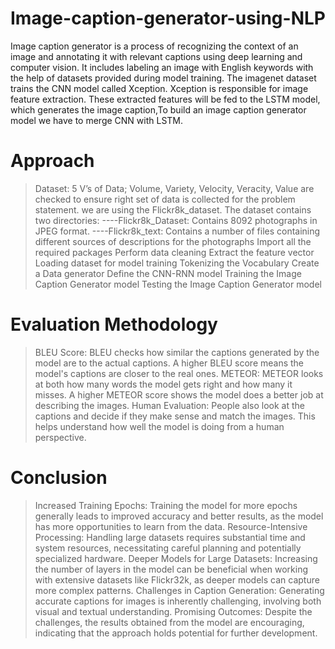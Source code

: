 # Image-caption-generator-using-NLP
Image caption generator is a process of recognizing the context of an image and annotating it with relevant captions using deep learning and computer vision. 
It includes labeling an image with English keywords with the help of datasets provided during model training. The imagenet dataset trains the CNN model called Xception. 
Xception is responsible for image feature extraction. These extracted features will be fed to the LSTM model, which generates the image caption,To build an image caption
generator model we have to merge CNN with LSTM.
# Approach
>Dataset: 5 V’s of Data; Volume, Variety, Velocity, Veracity, Value are checked to ensure right set of data is collected for the problem statement.
>we are using the Flickr8k_dataset. The dataset contains two directories:
                   ----Flickr8k_Dataset: Contains 8092 photographs in JPEG format.
                   ----Flickr8k_text: Contains a number of files containing different sources of descriptions for the
                                                    photographs
>Import all the required packages 
>Perform data cleaning
>Extract the feature vector
>Loading dataset for model training
>Tokenizing the Vocabulary
>Create a Data generator
>Define the CNN-RNN model
>Training the Image Caption Generator model
>Testing the Image Caption Generator model
# Evaluation Methodology
>BLEU Score: BLEU checks how similar the captions generated by the model are to the actual captions. A higher BLEU score means the model's captions are closer to the real ones.
>METEOR: METEOR looks at both how many words the model gets right and how many it misses. A higher METEOR score shows the model does a better job at describing the images.
>Human Evaluation: People also look at the captions and decide if they make sense and match the images. This helps understand how well the model is doing from a human perspective.
# Conclusion
>Increased Training Epochs: Training the model for more epochs generally leads to improved accuracy and better results, as the model has more opportunities to learn from the data.
>Resource-Intensive Processing: Handling large datasets requires substantial time and system resources, necessitating careful planning and potentially specialized hardware.
>Deeper Models for Large Datasets: Increasing the number of layers in the model can be beneficial when working with extensive datasets like Flickr32k, as deeper models can capture more complex patterns.
>Challenges in Caption Generation: Generating accurate captions for images is inherently challenging, involving both visual and textual understanding.
>Promising Outcomes: Despite the challenges, the results obtained from the model are encouraging, indicating that the approach holds potential for further development.



